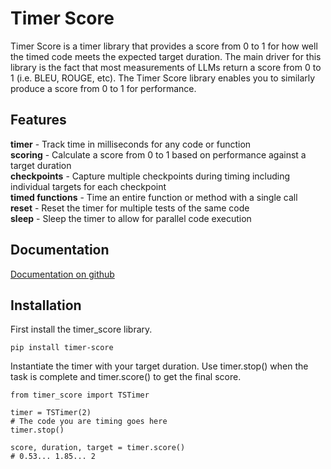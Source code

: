 # Timer Score

Timer Score is a timer library that provides a score from 0 to 1 for how well the timed code meets the expected target duration. The main driver for this library is the fact that most measurements of LLMs return a score from 0 to 1 (i.e. BLEU, ROUGE, etc). The Timer Score library enables you to similarly produce a score from 0 to 1 for performance.

## Features

__timer__ - Track time in milliseconds for any code or function  
__scoring__ - Calculate a score from 0 to 1 based on performance against a target duration  
__checkpoints__ - Capture multiple checkpoints during timing including individual targets for each checkpoint  
__timed functions__ - Time an entire function or method with a single call  
__reset__ - Reset the timer for multiple tests of the same code  
__sleep__ - Sleep the timer to allow for parallel code execution  

## Documentation

[Documentation on github](https://github.com/bbenedict/timer_score/tree/main/docs)

## Installation

First install the timer_score library.

```
pip install timer-score
```

Instantiate the timer with your target duration.  Use timer.stop() when the task is complete and timer.score() to get the final score.  

```
from timer_score import TSTimer

timer = TSTimer(2)
# The code you are timing goes here
timer.stop()

score, duration, target = timer.score()
# 0.53... 1.85... 2
```
